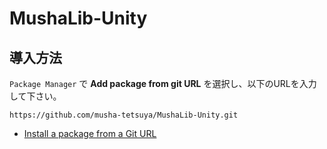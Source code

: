 ﻿# MushaLib-Unity

## 導入方法
`Package Manager` で **Add package from git URL** を選択し、以下のURLを入力して下さい。
```
https://github.com/musha-tetsuya/MushaLib-Unity.git
```
* [Install a package from a Git URL](https://docs.unity3d.com/ja/2022.3/Manual/upm-ui-giturl.html)
